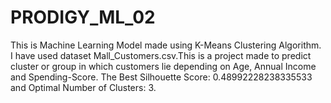# PRODIGY_ML_02
This is Machine Learning Model made using K-Means Clustering Algorithm. I have used dataset Mall_Customers.csv.This is a project made to predict cluster or group in which customers lie depending on Age, Annual Income and Spending-Score. The Best Silhouette Score: 0.48992228238335533 and Optimal Number of Clusters: 3.
